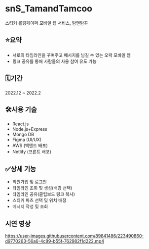 # snS_TamandTamcoo
스티커 롤링페이퍼 모바일 웹 서비스, 탐앤탐꾸

## ⭐요약
- 서로의 타임라인을 꾸며주고 메시지를 남길 수 있는 오락 모바일 웹
- 링크 공유를 통해 사람들의 사용 참여 유도 가능

## 🗓️기간
2022.12 ~ 2022.2

## 🛠️사용 기술
- React.js
- Node.js+Express
- Mongo DB
- Figma (UI/UX)
- AWS (백엔드 배포)
- Netlify (프론트 배포)

## ✅상세 기능
- 회원가입 및 로그인
- 타임라인 조회 및 생성(배경 선택)
- 타임라인 공유(클립보드 링크 복사)
- 스티커 파츠 선택 및 위치 배정
- 메시지 작성 및 조회

## 시연 영상
https://user-images.githubusercontent.com/89841486/223490860-d9770263-56a6-4c89-b55f-762982f1d222.mp4
